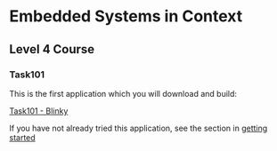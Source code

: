 # Embedded Systems in Context

## Level 4 Course

### Task101
This is the first application which you will download and build:

[Task101 - Blinky](/Tasks/Task-101-Blinky)

If you have not already tried this application, see the section in [getting started](../getting_started/software-testing.md#Task101-Blinky!)

